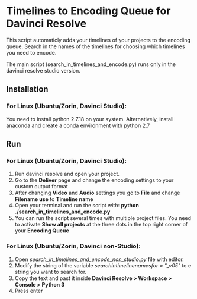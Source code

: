 # Timelines to Encoding Queue for Davinci Resolve
This script automaticly adds your timelines of your projects to the encoding queue. 
Search in the names of the timelines for choosing which timelines you need to encode.

The main script (search_in_timelines_and_encode.py) runs only in the davinci resolve studio version.
## Installation
### For Linux (Ubuntu/Zorin, Davinci Studio): 
You need to install python 2.7.18 on your system. Alternatively, install anaconda and create a conda environment with python 2.7 

## Run
### For Linux (Ubuntu/Zorin, Davinci Studio):
1. Run davinci resolve and open your project. 
2. Go to the **Deliver** page and change the encoding settings to your custom output format
3. After changing **Video** and **Audio** settings you go to **File** and change **Filename use** to **Timeline name**
4. Open your terminal and run the script with: **python ./search_in_timelines_and_encode.py**
5. You can run the script several times with multiple project files. You need to activate **Show all projects** at the three dots in the top right corner of your **Encoding Queue**
### For Linux (Ubuntu/Zorin, Davinci non-Studio):
1. Open *search_in_timelines_and_encode_non_studio.py* file with editor. 
2. Modify the string of the variable *searchintimelinenamesfor = "_v05"* to e string you want to search for.
3. Copy the text and past it inside **Davinci Resolve > Workspace > Console > Python 3**
4. Press enter
